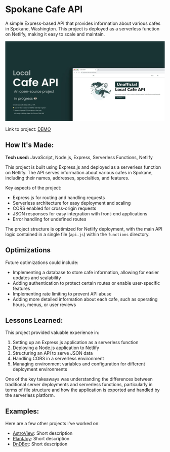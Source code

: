 # Spokane Cafe API

A simple Express-based API that provides information about various cafes in Spokane, Washington. This project is deployed as a serverless function on Netlify, making it easy to scale and maintain.

![Spokane Cafe API Screenshot](/public/images/localapi.webp)

Link to project: [DEMO](https://spokane-cafe-api.netlify.app/)

## How It's Made:

**Tech used:** JavaScript, Node.js, Express, Serverless Functions, Netlify

This project is built using Express.js and deployed as a serverless function on Netlify. The API serves information about various cafes in Spokane, including their names, addresses, specialties, and features.

Key aspects of the project:

- Express.js for routing and handling requests
- Serverless architecture for easy deployment and scaling
- CORS enabled for cross-origin requests
- JSON responses for easy integration with front-end applications
- Error handling for undefined routes

The project structure is optimized for Netlify deployment, with the main API logic contained in a single file (`api.js`) within the `functions` directory.

## Optimizations

Future optimizations could include:

- Implementing a database to store cafe information, allowing for easier updates and scalability
- Adding authentication to protect certain routes or enable user-specific features
- Implementing rate limiting to prevent API abuse
- Adding more detailed information about each cafe, such as operating hours, menus, or user reviews

## Lessons Learned:

This project provided valuable experience in:

1. Setting up an Express.js application as a serverless function
2. Deploying a Node.js application to Netlify
3. Structuring an API to serve JSON data
4. Handling CORS in a serverless environment
5. Managing environment variables and configuration for different deployment environments

One of the key takeaways was understanding the differences between traditional server deployments and serverless functions, particularly in terms of file structure and how the application is exported and handled by the serverless platform.

## Examples:

Here are a few other projects I've worked on:

- [AstroView](#): Short description
- [PlantJoy](link-to-project-2): Short description
- [DnDBot](link-to-project-3): Short description
